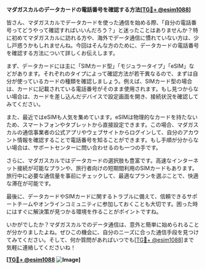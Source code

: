 **マダガスカルのデータカードの電話番号を確認する方法[[TG💪+ @esim1088](https://t.me/s/esim1088)]**

皆さん、マダガスカルでデータカードを使った通信を始める際、「自分の電話番号ってどうやって確認すればいいんだろう？」と迷ったことはありませんか？特に初めてマダガスカルに訪れる方や、海外でデータ通信に慣れていない方は、少し戸惑うかもしれませんね。今回はそんな方のために、データカードの電話番号を確認する方法について詳しくお伝えします。

まず、データカードには主に「SIMカード型」「モジュラータイプ」「eSIM」などがあります。それぞれのタイプによって確認方法が若干異なるので、まずは自分が使っているカードの種類を確認しましょう。例えば、SIMカード型の場合は、カードに記載されている電話番号がそのまま使用されます。もし見つからない場合は、カードを差し込んだデバイスで設定画面を開き、接続状況を確認してみてください。

また、最近ではeSIMも人気を集めています。eSIMは物理的なカードを持たないため、スマートフォンやタブレットから直接設定できます。この場合、マダガスカルの通信事業者の公式アプリやウェブサイトからログインして、自分のアカウント情報を確認することで電話番号を知ることができます。もし手順が分からない場合は、サポートセンターに問い合わせるのも一つの手です。

さらに、マダガスカルではデータカードの選択肢も豊富です。高速なインターネット接続が可能なプランや、旅行者向けの短期間利用のSIMカードもあります。旅行中に必要な通信量を事前にチェックして、最適なプランを選ぶことで、快適な滞在が可能です。

最後に、データカードやSIMカードに関するトラブルに備えて、信頼できるサポートチームやオンラインコミュニティに参加しておくことも大切です。困った時にはすぐに解決策が見つかる環境を作ることがポイントですね。

いかがでしたか？マダガスカルでのデータ通信は、意外と簡単に始められることが分かりましたよね。ぜひこの機会に、自分のニーズに合った通信手段を見つけてみてください。そして、何か質問があればいつでも[[TG💪+ @esim1088](https://t.me/s/esim1088)]まで気軽に連絡してくださいね！

**[[TG💪+ @esim1088](https://t.me/s/esim1088) ![Image](https://i.postimg.cc/Y0z9fWf4/image.png)]**